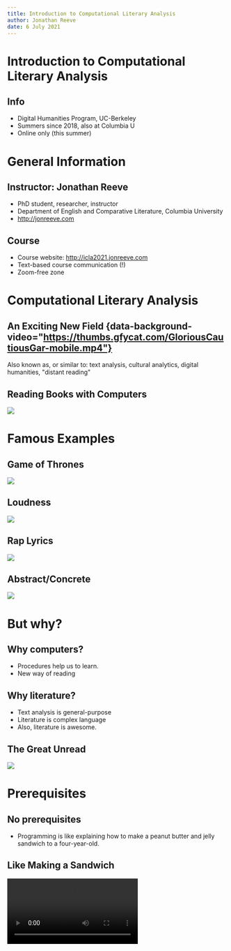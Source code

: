 ```yaml
---
title: Introduction to Computational Literary Analysis
author: Jonathan Reeve
date: 6 July 2021
---
```

    
# Introduction to Computational Literary Analysis

## Info 

 - Digital Humanities Program, UC-Berkeley
 - Summers since 2018, also at Columbia U
 - Online only (this summer)

# General Information

## Instructor: Jonathan Reeve

 - PhD student, researcher, instructor
 - Department of English and Comparative Literature, Columbia University
 - <http://jonreeve.com>

## Course

- Course website: http://icla2021.jonreeve.com
- Text-based course communication (!)
- Zoom-free zone

# Computational Literary Analysis

## An Exciting New Field {data-background-video="https://thumbs.gfycat.com/GloriousCautiousGar-mobile.mp4"}

Also known as, or similar to: text analysis, cultural analytics, digital humanities, "distant reading"

## Reading Books with Computers

![](images/books-computers.jpg)

# Famous Examples

## Game of Thrones

![](images/game-of-thrones.png)

## Loudness

![](images/loudness.png)

## Rap Lyrics

![](images/rap-lyrics.png)

## Abstract/Concrete

![](images/heuser.jpg)
 
# But why? 

## Why computers? 

 - Procedures help us to learn.
 - New way of reading

## Why literature? 

 - Text analysis is general-purpose
 - Literature is complex language 
 - Also, literature is awesome. 

## The Great Unread

![](images/dark-library.jpg)

# Prerequisites

## No prerequisites

- Programming is like explaining how to make a peanut butter and jelly sandwich to a four-year-old.

## Like Making a Sandwich

<video data-autoplay loop src="https://media2.giphy.com/media/ToMjGpvCVgzcuhibKla/giphy.mp4"/>

## A sandwich? 

- Describe a process procedurally
- Break a procedure into steps

## Programming language

<video data-autoplay loop src="https://i.giphy.com/media/35aVstfJYNlEA/giphy.mp4">

## Pep talk

- It's not true that some people are better suited to coding. 
- You can do it! 

# Links

## Syllabus 

https://icla2020b.jonreeve.com

